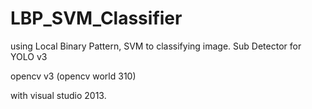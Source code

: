 # LBP_SVM_Classifier
using Local Binary Pattern, SVM to classifying image. Sub Detector for YOLO v3

opencv v3 (opencv world 310)

with visual studio 2013.

